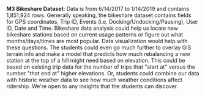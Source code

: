 **M3 Bikeshare Dataset**:
Data is from 6/14/2017 to 1/14/2019 and contains 1,851,924 rows. Generally speaking, the bikeshare dataset contains fields for GPS coordinates, Trip ID, Events (i.e. Docking/Undocking/Pausing), User ID, Date and Time. Bikeshare data analysis could help us locate new bikeshare stations based on current usage patterns or figure out what months/days/times are most popular. Data visualization would help with these questions. The students could even go much further to overlay GIS terrain info and make a model that predicts how much rebalancing a new station at the top of a hill might need based on elevation. This could be based on existing trip data for the number of trips that "start at" versus the number "that end at" higher elevations. Or, students could combine our data with historic weather data to see how much weather conditions affect ridership. We're open to any insights that the students can discover.
